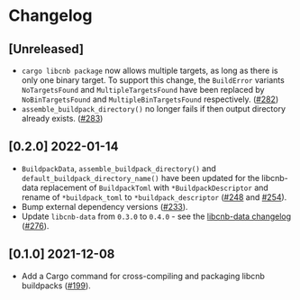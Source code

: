 # Changelog

## [Unreleased]

- `cargo libcnb package` now allows multiple targets, as long as there is only one binary target. To support this change, the `BuildError` variants `NoTargetsFound` and `MultipleTargetsFound` have been replaced by `NoBinTargetsFound` and `MultipleBinTargetsFound` respectively. ([#282](https://github.com/Malax/libcnb.rs/pull/282))
- `assemble_buildpack_directory()` no longer fails if then output directory already exists. ([#283](https://github.com/Malax/libcnb.rs/pull/283))

## [0.2.0] 2022-01-14

- `BuildpackData`, `assemble_buildpack_directory()` and `default_buildpack_directory_name()` have been updated for the libcnb-data replacement of `BuildpackToml` with `*BuildpackDescriptor` and rename of `*buildpack_toml` to `*buildpack_descriptor` ([#248](https://github.com/Malax/libcnb.rs/pull/248) and [#254](https://github.com/Malax/libcnb.rs/pull/254)).
- Bump external dependency versions ([#233](https://github.com/Malax/libcnb.rs/pull/233)).
- Update `libcnb-data` from `0.3.0` to `0.4.0` - see the [libcnb-data changelog](../libcnb-data/CHANGELOG.md#040-2022-01-14) ([#276](https://github.com/Malax/libcnb.rs/pull/276)).

## [0.1.0] 2021-12-08

- Add a Cargo command for cross-compiling and packaging libcnb buildpacks ([#199](https://github.com/Malax/libcnb.rs/pull/199)).
